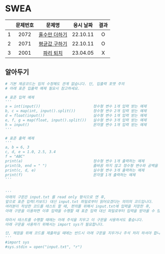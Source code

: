 # SWEA

|     | 문제번호 |           문제명           | 응시 날짜 | 결과 |
| :-: | :------: | :------------------------: | :-------: | :--: |
|  1  |   2072   | [홀수만 더하기](./2072.py) | 22.10.11  |  O   |
|  2  |   2071   | [평균값 구하기](./2071.py) | 22.10.11  |  O   |
|  3  |   2001   |   [파리 퇴치](./2001.py)   | 23.04.05  |  X   |

## 알아두기

```py
# 기본 제공코드는 임의 수정해도 관계 없습니다. 단, 입출력 포맷 주의
# 아래 표준 입출력 예제 필요시 참고하세요.

# 표준 입력 예제
'''
a = int(input())                        정수형 변수 1개 입력 받는 예제
b, c = map(int, input().split())        정수형 변수 2개 입력 받는 예제
d = float(input())                      실수형 변수 1개 입력 받는 예제
e, f, g = map(float, input().split())   실수형 변수 3개 입력 받는 예제
h = input()                             문자열 변수 1개 입력 받는 예제
'''

# 표준 출력 예제
'''
a, b = 6, 3
c, d, e = 1.0, 2.5, 3.4
f = "ABC"
print(a)                                정수형 변수 1개 출력하는 예제
print(b, end = " ")                     줄바꿈 하지 않고 정수형 변수와 공백을 출력하는 예제
print(c, d, e)                          실수형 변수 3개 출력하는 예제
print(f)                                문자열 1개 출력하는 예제
'''


'''
아래의 구문은 input.txt 를 read only 형식으로 연 후,
앞으로 표준 입력(키보드) 대신 input.txt 파일로부터 읽어오겠다는 의미의 코드입니다.
여러분이 작성한 코드를 테스트 할 때, 편의를 위해서 input.txt에 입력을 저장한 후,
아래 구문을 이용하면 이후 입력을 수행할 때 표준 입력 대신 파일로부터 입력을 받아올 수 있습니다.

따라서 테스트를 수행할 때에는 아래 주석을 지우고 이 구문을 사용하셔도 좋습니다.
아래 구문을 사용하기 위해서는 import sys가 필요합니다.

단, 채점을 위해 코드를 제출하실 때에는 반드시 아래 구문을 지우거나 주석 처리 하셔야 합니다.
'''
#import sys
#sys.stdin = open("input.txt", "r")
```
